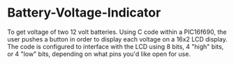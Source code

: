# Battery-Voltage-Indicator
To get voltage of two 12 volt batteries. Using C code within a
PIC16f690, the user pushes a button in order to display each voltage on
a 16x2 LCD display. The code is configured to interface with the LCD
using 8 bits, 4 "high" bits, or 4 "low" bits, depending on what pins
you'd like open for use.
